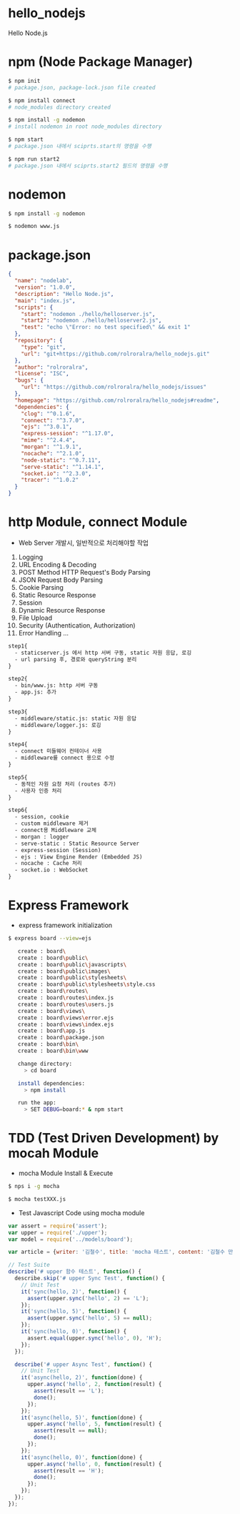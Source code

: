 # hello_nodejs
Hello Node.js

# npm (Node Package Manager)
```bash
$ npm init
# package.json, package-lock.json file created 

$ npm install connect
# node_modules directory created

$ npm install -g nodemon
# install nodemon in root node_modules directory

$ npm start
# package.json 내에서 sciprts.start의 명령을 수행

$ npm run start2
# package.json 내에서 sciprts.start2 필드의 명령을 수행
```


# nodemon
```bash
$ npm install -g nodemon

$ nodemon www.js
```

# package.json
```json
{
  "name": "nodelab",
  "version": "1.0.0",
  "description": "Hello Node.js",
  "main": "index.js",
  "scripts": {
    "start": "nodemon ./hello/helloserver.js",
    "start2": "nodemon ./hello/helloserver2.js",
    "test": "echo \"Error: no test specified\" && exit 1"
  },
  "repository": {
    "type": "git",
    "url": "git+https://github.com/rolroralra/hello_nodejs.git"
  },
  "author": "rolroralra",
  "license": "ISC",
  "bugs": {
    "url": "https://github.com/rolroralra/hello_nodejs/issues"
  },
  "homepage": "https://github.com/rolroralra/hello_nodejs#readme",
  "dependencies": {
    "clog": "^0.1.6",
    "connect": "^3.7.0",
    "ejs": "^3.0.1",
    "express-session": "^1.17.0",
    "mime": "^2.4.4",
    "morgan": "^1.9.1",
    "nocache": "^2.1.0",
    "node-static": "^0.7.11",
    "serve-static": "^1.14.1",
    "socket.io": "^2.3.0",
    "tracer": "^1.0.2"
  }
}
```
# http Module, connect Module
- Web Server 개발시, 일반적으로 처리해야할 작업
1. Logging
2. URL Encoding & Decoding
3. POST Method HTTP Request's Body Parsing
4. JSON Request Body Parsing
5. Cookie Parsing
6. Static Resource Response
7. Session
8. Dynamic Resource Response
9. File Upload
10. Security (Authentication, Authorization)
11. Error Handling
...


```txt
step1{
  - staticserver.js 에서 http 서버 구동, static 자원 응답, 로깅
  - url parsing 후, 경로와 queryString 분리
}

step2{
  - bin/www.js: http 서버 구동
  - app.js: 추가
}

step3{
  - middleware/static.js: static 자원 응답
  - middleware/logger.js: 로깅
}

step4{
  - connect 미들웨어 컨테이너 사용
  - middleware를 connect 용으로 수정
}

step5{
  - 동적인 자원 요청 처리 (routes 추가)
  - 사용자 인증 처리
}

step6{
  - session, cookie
  - custom middleware 제거
  - connect용 Middleware 교체
  - morgan : logger
  - serve-static : Static Resource Server
  - express-session (Session)
  - ejs : View Engine Render (Embedded JS)
  - nocache : Cache 처리
  - socket.io : WebSocket
}
```

# Express Framework
- express framework initialization
```bash
$ express board --view=ejs

   create : board\
   create : board\public\
   create : board\public\javascripts\
   create : board\public\images\
   create : board\public\stylesheets\
   create : board\public\stylesheets\style.css
   create : board\routes\
   create : board\routes\index.js
   create : board\routes\users.js
   create : board\views\
   create : board\views\error.ejs
   create : board\views\index.ejs
   create : board\app.js
   create : board\package.json
   create : board\bin\
   create : board\bin\www

   change directory:
     > cd board

   install dependencies:
     > npm install

   run the app:
     > SET DEBUG=board:* & npm start
```

# TDD (Test Driven Development) by mocah Module
- mocha Module Install & Execute
```bash
$ nps i -g mocha

$ mocha testXXX.js

```

- Test Javascript Code using mocha module 
```javascript
var assert = require('assert');
var upper = require('./upper');
var model = require('../models/board');

var article = {writer: '김철수', title: 'mocha 테스트', content: '김철수 만세'};

// Test Suite
describe('# upper 함수 테스트', function() {
  describe.skip('# upper Sync Test', function() {
    // Unit Test
    it('sync(hello, 2)', function() {
      assert(upper.sync('hello', 2) == 'L');
    });
    it('sync(hello, 5)', function() {
      assert(upper.sync('hello', 5) == null);
    });
    it('sync(hello, 0)', function() {
      assert.equal(upper.sync('hello', 0), 'H');
    });
  });

  describe('# upper Async Test', function() {
    // Unit Test
    it('async(hello, 2)', function(done) {
      upper.async('hello', 2, function(result) {
        assert(result == 'L');
        done();
      });
    });
    it('async(hello, 5)', function(done) {
      upper.async('hello', 5, function(result) {
        assert(result == null);
        done();
      });
    });
    it('async(hello, 0)', function(done) {
      upper.async('hello', 0, function(result) {
        assert(result == 'H');
        done();
      });
    });
  });
});

```
